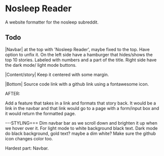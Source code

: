 # Nosleep Reader
A website formatter for the nosleep subreddit.


## Todo 
|Navbar| at the top with 'Nosleep Reader', maybe fixed to the top. Have option to unfix it. On the left side have a hamburger that hides/shows the top 10 stories. Labeled with numbers and a part of the title. Right side have the dark mode/ light mode buttons.

|Content/story| Keep it centered with some margin.


|Bottom| Source code link with a github link using a fontawesome icon.

AFTER:

Add a feature that takes in a link and formats that story back. It would be a link in the navbar and that link would go to a page with a form/input box and it would return the formatted page.

---STYLING===
Dim navbar bar as we scroll down and brighten it up when we hover over it.
For light mode to white background black text. Dark mode do black background, gold text? maybe a dim white? Make sure the github icon changes color too.

Hardest part: Navbar.
